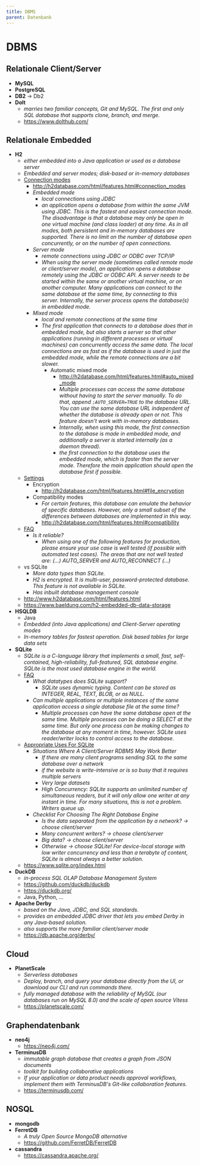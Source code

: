 ```yaml
---
title: DBMS
parent: Datenbank
---
```


# DBMS

## Relationale Client/Server
- **MySQL**
- **PostgreSQL**
- **DB2** -> Db2
- **Dolt**
  - *marries two familiar concepts, Git and MySQL. The first and only SQL database that supports clone, branch, and merge.*
  - <https://www.dolthub.com/>

## Relationale Embedded
- **H2**
  - *either embedded into a Java application or used as a database server*
  - *Embedded and server modes; disk-based or in-memory databases*
  - <u>Connection modes</u>
    - <http://h2database.com/html/features.html#connection_modes> 
    - *Embedded mode*
      - *local connections using JDBC* 
      - *an application opens a database from within the same JVM using JDBC. This is the fastest and easiest connection mode. The disadvantage is that a database may only be open in one virtual machine (and class loader) at any time. As in all modes, both persistent and in-memory databases are supported. There is no limit on the number of database open concurrently, or on the number of open connections.*
    - *Server mode*
      - *remote connections using JDBC or ODBC over TCP/IP*
      - *When using the server mode (sometimes called remote mode or client/server mode), an application opens a database remotely using the JDBC or ODBC API. A server needs to be started within the same or another virtual machine, or on another computer. Many applications can connect to the same database at the same time, by connecting to this server. Internally, the server process opens the database(s) in embedded mode.*
    - *Mixed mode*
      - *local and remote connections at the same time*
      - *The first application that connects to a database does that in embedded mode, but also starts a server so that other applications (running in different processes or virtual machines) can concurrently access the same data. The local connections are as fast as if the database is used in just the embedded mode, while the remote connections are a bit slower.*
        - Automatic mixed mode
          - <http://h2database.com/html/features.html#auto_mixed_mode>
          - *Multiple processes can access the same database without having to start the server manually. To do that, append `;AUTO_SERVER=TRUE` to the database URL. You can use the same database URL independent of whether the database is already open or not. This feature doesn't work with in-memory databases.*
          - *Internally, when using this mode, the first connection to the database is made in embedded mode, and additionally a server is started internally (as a daemon thread).*
          - *the first connection to the database uses the embedded mode, which is faster than the server mode. Therefore the main application should open the database first if possible.*
  - [Settings](http://h2database.com/html/features.html?highlight=AUTO_SERVER&search=AUTO_SERVER#database_url)
    - Encryption
      - <http://h2database.com/html/features.html#file_encryption>
    - Compatibility modes
      - *For certain features, this database can emulate the behavior of specific databases. However, only a small subset of the differences between databases are implemented in this way.* 
      - <http://h2database.com/html/features.html#compatibility>
  - [FAQ](http://h2database.com/html/faq.html)
    - *Is it reliable?*
      - *When using one of the following features for production, please ensure your use case is well tested (if possible with automated test cases). The areas that are not well tested are: (...) AUTO_SERVER and AUTO_RECONNECT (...)*  
  - vs SQLite
    - *More data types than SQLite.*
    - *H2 is encrypted. It is multi-user, password-protected database. This feature is not available in SQLite.*
    - *Has inbuilt database management console*
  - <http://www.h2database.com/html/features.html>
  - <https://www.baeldung.com/h2-embedded-db-data-storage> 
- **HSQLDB**
  - Java
  - *Embedded (into Java applications) and Client-Server operating modes*
  - *In-memory tables for fastest operation. Disk based tables for large data sets*
- **SQLite**
  - *SQLite is a C-language library that implements a small, fast, self-contained, high-reliability, full-featured, SQL database engine. SQLite is the most used database engine in the world.*
  - [FAQ](https://www.sqlite.org/faq.html)
    - *What datatypes does SQLite support?*
      - *SQLite uses dynamic typing. Content can be stored as INTEGER, REAL, TEXT, BLOB, or as NULL.*
    - *Can multiple applications or multiple instances of the same application access a single database file at the same time?*
      - *Multiple processes can have the same database open at the same time. Multiple processes can be doing a SELECT at the same time. But only one process can be making changes to the database at any moment in time, however. SQLite uses reader/writer locks to control access to the database.* 
  - [Appropriate Uses For SQLite](https://www.sqlite.org/whentouse.html)
    - *Situations Where A Client/Server RDBMS May Work Better*
      - *If there are many client programs sending SQL to the same database over a network*
      - *if the website is write-intensive or is so busy that it requires multiple servers*
      - *Very large datasets*
      - *High Concurrency: SQLite supports an unlimited number of simultaneous readers, but it will only allow one writer at any instant in time. For many situations, this is not a problem. Writers queue up.*
    - *Checklist For Choosing The Right Database Engine*
      - *Is the data separated from the application by a network? → choose client/server*
      - *Many concurrent writers? → choose client/server*
      - *Big data? → choose client/server*
      - *Otherwise → choose SQLite! For device-local storage with low writer concurrency and less than a terabyte of content, SQLite is almost always a better solution.*
  - <https://www.sqlite.org/index.html>    
- **DuckDB**
  - *in-process SQL OLAP Database Management System* 
  - <https://github.com/duckdb/duckdb> 
  - <https://duckdb.org/>
  - Java, Python, ...
- **Apache Derby**
  - *based on the Java, JDBC, and SQL standards.* 
  - *provides an embedded JDBC driver that lets you embed Derby in any Java-based solution.*
  - *also supports the more familiar client/server mode*
  - <https://db.apache.org/derby/>


## Cloud
- **PlanetScale**
  - *Serverless databases*
  - *Deploy, branch, and query your database directly from the UI, or download our CLI and run commands there.*
  - *fully managed database with the reliability of MySQL (our databases run on MySQL 8.0) and the scale of open source Vitess*
  - <https://planetscale.com/>


## Graphendatenbank
- **neo4j**
  - <https://neo4j.com/>
- **TerminusDB**
  - *immutable graph database that creates a graph from JSON documents*
  - *toolkit for building collaborative applications*
  - *If your application or data product needs approval workflows, implement them with TerminusDB's Git-like collaboration features.*
  - <https://terminusdb.com/>


## NOSQL
- **mongodb**
- **FerretDB**
  - *A truly Open Source MongoDB alternative*
  - <https://github.com/FerretDB/FerretDB>
- **cassandra**
  - <https://cassandra.apache.org/>
